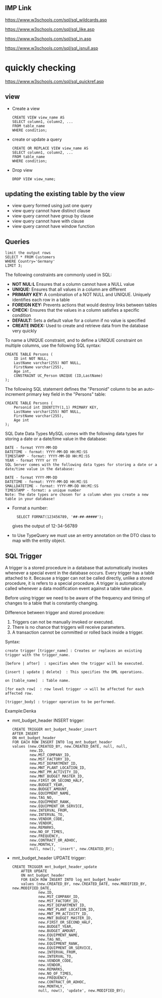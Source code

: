 ## IMP Link

https://www.w3schools.com/sql/sql_wildcards.asp

https://www.w3schools.com/sql/sql_like.asp

https://www.w3schools.com/sql/sql_in.asp

https://www.w3schools.com/sql/sql_isnull.asp

# quickly checking

https://www.w3schools.com/sql/sql_quickref.asp


## view
- Create a view
    ~~~
    CREATE VIEW view_name AS
    SELECT column1, column2, ...
    FROM table_name
    WHERE condition;
    ~~~
- create or update a query
    ~~~
    CREATE OR REPLACE VIEW view_name AS
    SELECT column1, column2, ...
    FROM table_name
    WHERE condition;
    ~~~
- Drop view
    ~~~
    DROP VIEW view_name;
    ~~~
	
## updating the existing table by the view
- view query formed using just one query
- view query cannot have distinct clause
- view query cannot have group by clause
- view query cannot have with clause
- view query cannot have window function
	

## Queries
    limit the output rows
    SELECT * FROM Customers
    WHERE Country='Germany'
    LIMIT 3;
	
 The following constraints are commonly used in SQL:

- **NOT NUL:L** Ensures that a column cannot have a NULL value
- **UNIQUE:** Ensures that all values in a column are different
- **PRIMARY KEY:** A combination of a NOT NULL and UNIQUE. Uniquely identifies each row in a table
- **FOREIGN KEY:** Prevents actions that would destroy links between tables
- **CHECK:** Ensures that the values in a column satisfies a specific condition
- **DEFAULT:** Sets a default value for a column if no value is specified
- **CREATE INDEX:** Used to create and retrieve data from the database very quickly
	
	
	
	
To name a UNIQUE constraint, and to define a UNIQUE constraint on multiple columns, use the following SQL syntax:

	CREATE TABLE Persons (
		ID int NOT NULL,
		LastName varchar(255) NOT NULL,
		FirstName varchar(255),
		Age int,
		CONSTRAINT UC_Person UNIQUE (ID,LastName)
	);
	
 The following SQL statement defines the "Personid" column to be an auto-increment primary key field in the "Persons" table:

	CREATE TABLE Persons (
		Personid int IDENTITY(1,1) PRIMARY KEY,
		LastName varchar(255) NOT NULL,
		FirstName varchar(255),
		Age int
	);
	
SQL Date Data Types
	MySQL comes with the following data types for storing a date or a date/time value in the database:

	DATE - format YYYY-MM-DD
	DATETIME - format: YYYY-MM-DD HH:MI:SS
	TIMESTAMP - format: YYYY-MM-DD HH:MI:SS
	YEAR - format YYYY or YY
	SQL Server comes with the following data types for storing a date or a date/time value in the database:

	DATE - format YYYY-MM-DD
	DATETIME - format: YYYY-MM-DD HH:MI:SS
	SMALLDATETIME - format: YYYY-MM-DD HH:MI:SS
	TIMESTAMP - format: a unique number
	Note: The date types are chosen for a column when you create a new table in your database!
	
- Format a number:

        SELECT FORMAT(123456789, '##-##-#####');

    gives the output of 12-34-56789
		

- to Use TypeQuery we must use an entry annotation on the DTO class to map with the entity object.
	
	
## SQL Trigger

A trigger is a stored procedure in a database that automatically invokes whenever a special event in the database occurs.
Every trigger has a table attached to it. Because a trigger can not be called directly, unlike a stored procedure, it is refers to a special procedure.
A trigger is automatically called whenever a data modification event against a table take place.

Before using trigger we need to be aware of the frequency and timing of changes to a table that is constantly changing.

Difference between trigger and stored procedure:
1. Triggers can not be manually invoked or executed.
2. There is no chance that triggers will receive parameters.
3. A transaction cannot be committed or rolled back inside a trigger.
	
Syntax:

	create trigger [trigger_name] : Creates or replaces an existing trigger with the trigger_name.

	[before | after]  : specifies when the trigger will be executed.

	{insert | update | delete}  : This specifies the DML operations.

	on [table_name]  : Table name.

	[for each row]  : row level trigger -> will be affected for each affected row.

	[trigger_body] : trigger operation to be performed. 
	
	
Example:Denka	

- mnt_budget_header INSERT trigger:
    ~~~
    CREATE TRIGGER mnt_budget_header_insert
    AFTER INSERT
    ON mnt_budget_header
    FOR EACH ROW INSERT INTO log_mnt_budget_header
    values (new.CREATED_BY, new.CREATED_DATE, null, null,
            new.ID,
            new.MST_COMPANY_ID,
            new.MST_FACTORY_ID,
            new.MST_DEPARTMENT_ID,
            new.MNT_PLANT_LOCATION_ID,
            new.MNT_PM_ACTIVITY_ID,
            new.MNT_BUDGET_MASTER_ID,
            new.FIRST_OR_SECOND_HALF,
            new.BUDGET_YEAR,
            new.BUDGET_AMOUNT,
            new.EQUIPMENT_NAME,
            new.TAG_NO,
            new.EQUIPMENT_RANK,
            new.EQUIPMENT_OR_SERVICE,
            new.INTERVAL_FROM,
            new.INTERVAL_TO,
            new.VENDOR_CODE,
            new.VENDOR,
            new.REMARKS,
            new.NO_OF_TIMES,
            new.FREQUENCY,
            new.CONTRACT_OR_ADHOC,
            new.MONTHLY,
            null, now(), 'insert', new.CREATED_BY);
    ~~~
- mnt_budget_header UPDATE trigger:
    ~~~
    CREATE TRIGGER mnt_budget_header_update
        AFTER UPDATE
        ON mnt_budget_header
        FOR EACH ROW INSERT INTO log_mnt_budget_header
        values (new.CREATED_BY, new.CREATED_DATE, new.MODIFIED_BY, new.MODIFIED_DATE,
                new.ID,
                new.MST_COMPANY_ID,
                new.MST_FACTORY_ID,
                new.MST_DEPARTMENT_ID,
                new.MNT_PLANT_LOCATION_ID,
                new.MNT_PM_ACTIVITY_ID,
                new.MNT_BUDGET_MASTER_ID,
                new.FIRST_OR_SECOND_HALF,
                new.BUDGET_YEAR,
                new.BUDGET_AMOUNT,
                new.EQUIPMENT_NAME,
                new.TAG_NO,
                new.EQUIPMENT_RANK,
                new.EQUIPMENT_OR_SERVICE,
                new.INTERVAL_FROM,
                new.INTERVAL_TO,
                new.VENDOR_CODE,
                new.VENDOR,
                new.REMARKS,
                new.NO_OF_TIMES,
                new.FREQUENCY,
                new.CONTRACT_OR_ADHOC,
                new.MONTHLY,
                null, now(), 'update', new.MODIFIED_BY);
	~~~					 
						 